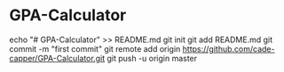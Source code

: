# GPA-Calculator
echo "# GPA-Calculator" >> README.md
git init
git add README.md
git commit -m "first commit"
git remote add origin https://github.com/cade-capper/GPA-Calculator.git
git push -u origin master
